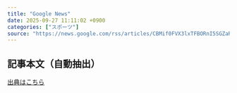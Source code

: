 ```yaml
---
title: "Google News"
date: 2025-09-27 11:11:02 +0900
categories: ["スポーツ"]
source: "https://news.google.com/rss/articles/CBMif0FVX3lxTFBORnI5SGZaR3ljaVA1U181OUVSaGd0Wmo4c21qUFRoTVlZTU1Da0FJUkg2WTcxZ2hfUFZseXo4aFB6LV80bjg0SmMzMlNIU2hSZl9TNDlkRG5YV1RBQzgtZ25tYW5zeWZjQ0dPTzg2Y2JfTXFnVmYwZXV1cGJsSVk?oc=5"
---
```


## 記事本文（自動抽出）
<body class="y0K44d EA71Tc" id="readabilityBody"></body>

[出典はこちら](https://news.google.com/rss/articles/CBMif0FVX3lxTFBORnI5SGZaR3ljaVA1U181OUVSaGd0Wmo4c21qUFRoTVlZTU1Da0FJUkg2WTcxZ2hfUFZseXo4aFB6LV80bjg0SmMzMlNIU2hSZl9TNDlkRG5YV1RBQzgtZ25tYW5zeWZjQ0dPTzg2Y2JfTXFnVmYwZXV1cGJsSVk?oc=5)
